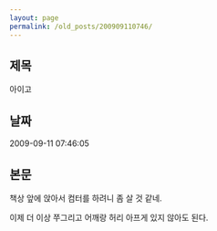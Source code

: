 ```yaml
---
layout: page
permalink: /old_posts/200909110746/
---
```


## 제목
아이고

## 날짜
2009-09-11 07:46:05

## 본문
책상 앞에 앉아서 컴터를 하려니 좀 살 것 같네.

이제 더 이상 쭈그리고 어깨랑 허리 아프게 있지 않아도 된다.